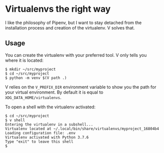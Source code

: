 # Virtualenvs the right way #

I like the philosophy of Pipenv, but I want to stay detached from the installation process and creation of the virtualenv. V solves that.


## Usage ##

You can create the virtualenv with your preferred tool. V only tells you where it is located:

```
$ mkdir ~/src/myproject
$ cd ~/src/myproject
$ python -m venv $(V path .)
```

V relies on the `V_PREFIX_DIR` environment variable to show you the path for your virtual environment. By default it is equal to `XDG_DATA_HOME/virtualenvs`.


To open a shell with the virtualenv activated:

```
$ cd ~/src/myproject
$ v shell
Entering the virtualenv in a subshell...
Virtualenv located at ~/.local/bin/share/virtualenvs/myproject_16804b4
Loading configuration file: .env
Virtualenv activated with Python 3.7.6
Type "exit" to leave this shell
$ 
```
